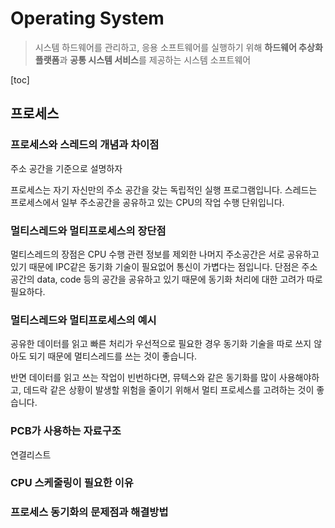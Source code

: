 # Operating System

> 시스템 하드웨어를 관리하고, 응용 소프트웨어를 실행하기 위해 **하드웨어 추상화 플랫폼**과 **공통 시스템 서비스**를 제공하는 시스템 소프트웨어

[toc]

## 프로세스

### 프로세스와 스레드의 개념과 차이점

주소 공간을 기준으로 설명하자

프로세스는 자기 자신만의 주소 공간을 갖는 독립적인 실행 프로그램입니다. 스레드는 프로세스에서 일부 주소공간을 공유하고 있는 CPU의 작업 수행 단위입니다. 

### 멀티스레드와 멀티프로세스의 장단점

멀티스레드의 장점은 CPU 수행 관련 정보를 제외한 나머지 주소공간은 서로 공유하고 있기 때문에 IPC같은 동기화 기술이 필요없어 통신이 가볍다는 점입니다. 단점은 주소공간의 data, code 등의 공간을 공유하고 있기 때문에 동기화 처리에 대한 고려가 따로 필요하다.

### 멀티스레드와 멀티프로세스의 예시

공유한 데이터를 읽고 빠른 처리가 우선적으로 필요한 경우 동기화 기술을 따로 쓰지 않아도 되기 때문에 멀티스레드를 쓰는 것이 좋습니다.

반면 데이터를 읽고 쓰는 작업이 빈번하다면, 뮤텍스와 같은 동기화를 많이 사용해야하고, 데드락 같은 상황이 발생할 위험을 줄이기 위해서 멀티 프로세스를 고려하는 것이 좋습니다.

### PCB가 사용하는 자료구조

연결리스트

### CPU 스케줄링이 필요한 이유

### 프로세스 동기화의 문제점과 해결방법



